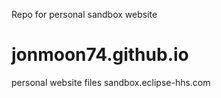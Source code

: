 Repo for personal sandbox website
# jonmoon74.github.io
personal website files 
sandbox.eclipse-hhs.com
